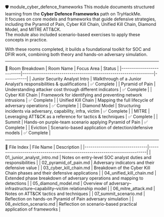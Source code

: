 🛡️ module_cyber_defence_frameworks
This module documents structured learning from the **Cyber Defence Frameworks** path on TryHackMe.  
It focuses on core models and frameworks that guide defensive strategies, including the Pyramid of Pain, Cyber Kill Chain, Unified Kill Chain, Diamond Model, and MITRE ATT&CK.  
The module also included scenario-based exercises to apply these concepts in practice.

With these rooms completed, it builds a foundational toolkit for SOC and DFIR work, combining both theory and hands-on adversary simulation.

---

🧠 Room Breakdown
| Room Name                | Focus Area                                                        | Status     |
|---------------------------|-------------------------------------------------------------------|------------|
| Junior Security Analyst Intro | Walkthrough of a Junior Analyst’s responsibilities & qualifications | ✅ Complete |
| Pyramid of Pain           | Understanding attacker cost through different indicators          | ✅ Complete |
| Cyber Kill Chain          | Framework for identifying and preventing network intrusions       | ✅ Complete |
| Unified Kill Chain        | Mapping the full lifecycle of adversary operations                | ✅ Complete |
| Diamond Model             | Structuring incidents via adversary, capability, infra, victim    | ✅ Complete |
| MITRE                     | Leveraging ATT&CK as a reference for tactics & techniques         | ✅ Complete |
| Summit                    | Hands-on purple-team scenario applying Pyramid of Pain            | ✅ Complete |
| Eviction                  | Scenario-based application of detection/defensive models          | ✅ Complete |

---

📂 File Index
| File Name                     | Description                                                                 |
|--------------------------------|-----------------------------------------------------------------------------|
| 01_junior_analyst_intro.md     | Notes on entry-level SOC analyst duties and responsibilities                |
| 02_pyramid_of_pain.md          | Adversary indicators and their defensive value                              |
| 03_cyber_kill_chain.md         | Breakdown of the Cyber Kill Chain phases and their defensive applications   |
| 04_unified_kill_chain.md       | Extended phase breakdown of adversary operations and mapping to detections  |
| 05_diamond_model.md            | Overview of adversary–infrastructure–capability–victim relationship model   |
| 06_mitre_attack.md             | Notes on ATT&CK tactics and techniques                                      |
| 07_summit_scenario.md          | Reflection on hands-on Pyramid of Pain adversary simulation                  |
| 08_eviction_scenario.md        | Reflection on scenario-based practical application of frameworks             |
